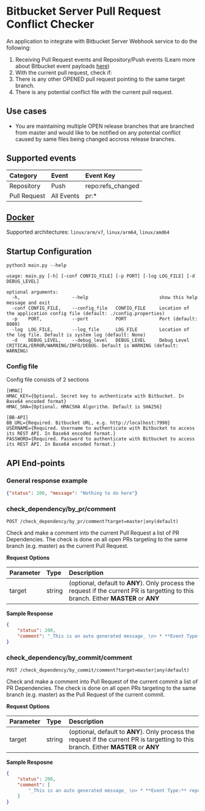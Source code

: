 # Bitbucket Server Pull Request Conflict Checker
An application to integrate with Bitbucket Server Webhook service to do the following:
1. Receiving Pull Request events and Repository/Push events (Learn more about Bitbucket event payloads [here](https://confluence.atlassian.com/bitbucketserver/event-payload-938025882.html))
1. With the current pull request, check if:
  1. There is any other OPENED pull request pointing to the same target branch.
  1. There is any potential conflict file with the current pull request.

## Use cases
* You are maintaining multiple OPEN release branches that are branched from master and would like to be notified on any potential conflict caused by same files being changed accross release branches.

## Supported events
| Category | Event | Event Key |
| :--- | :--- | :--- |
| Repository | Push | repo:refs_changed |
| Pull Request | All Events | pr:* |

## [Docker](https://hub.docker.com/r/donkeystudio/bb-server-pr-conflicter)
Supported architectures: `linux/arm/v7`, `linux/arm64`, `linux/amd64`

## Startup Configuration
```
python3 main.py --help
```

```
usage: main.py [-h] [-conf CONFIG_FILE] [-p PORT] [-log LOG_FILE] [-d DEBUG_LEVEL]

optional arguments:
  -h,                   --help                          show this help message and exit
  -conf CONFIG_FILE,    --config_file   CONFIG_FILE     Location of the application config file (default: ./config.properties)
  -p    PORT,           --port          PORT            Port (default: 8080)
  -log  LOG_FILE,       --log_file      LOG_FILE        Location of the log file. Default is system log (default: None)
  -d    DEBUG_LEVEL,    --debug_level   DEBUG_LEVEL     Debug Level CRITICAL/ERROR/WARNING/INFO/DEBUG. Default is WARNING (default: WARNING)
```

### Config file
Config file consists of 2 sections
```
[HMAC]
HMAC_KEY={Optional. Secret key to authenticate with Bitbucket. In Base64 encoded format}
HMAC_SHA={Optional. HMACSHA Algorithm. Default is SHA256}

[BB-API]
BB_URL={Required. Bitbucket URL, e.g. http://localhost:7990}
USERNAME={Required. Username to authenticate with Bitbucket to access its REST API. In Base64 encoded format.}
PASSWORD={Required. Password to authenticate with Bitbucket to access its REST API. In Base64 encoded format.}
```

## API End-points
### General response example
```json
{"status": 200, "message": "Nothing to do here"}
```

### check_dependency/by_pr/comment
```http
POST /check_dependency/by_pr/comment?target=master|any(default)
```
Check and make a comment into the current Pull Request a list of PR Dependencies. The check is done on all open PRs targeting to the same branch (e.g. master) as the current Pull Request.

**Request Options**

| Parameter | Type | Description |
| :--- | :--- | :--- |
| target | string | (optional, default to **ANY**). Only process the request if the current PR is targetting to this branch. Either **MASTER** or **ANY** |

**Sample Response**
```json
{
    "status": 200,
    "comment": "_This is an auto generated message_ \n> * **Event Type:** pr:opened  \n> * **Event Date:** 2022-08-04T06:24:47+0000  \n\nExcluding the current pull request, there are in total `1` other active pull requests. Please check the following information for any potential conflicts:  \n## [Release/release1](http://localhost:7990/projects/POC/repos/repo1/pull-requests/9) \n* **ID:** 9 \n* **From:** `release/release1` (Repository:[repo1](http://localhost:7990/projects/POC/repos/repo1/browse), Project:[POC](http://localhost:7990/projects/POC)) \n* **To:** `master` (Repository:[repo1](http://localhost:7990/projects/POC/repos/repo1/browse), Project:[POC](http://localhost:7990/projects/POC)) \n* **Created Date:** 2022-08-04 06:24:31.922000 \n* **Last Updated:** 2022-08-04 06:24:31.922000 \n* **Author:** [Thor](http://localhost:7990/users/thunder.god) \n* **Potential Conflict(s):** `1` file(s) \n  * File `file1.txt`, full path at `/file1.txt`. \n"
}
```

### check_dependency/by_commit/comment
```http
POST /check_dependency/by_commit/comment?target=master|any(default)
```
Check and make a comment into Pull Request of the current commit a list of PR Dependencies. The check is done on all open PRs targeting to the same branch (e.g. master) as the Pull Request of the current commit.

**Request Options**

| Parameter | Type | Description |
| :--- | :--- | :--- |
| target | string | (optional, default to **ANY**). Only process the request if the current PR is targetting to this branch. Either **MASTER** or **ANY** |

**Sample Resposne**
```json
{
    "status": 200,
    "comment": [
        "_This is an auto generated message_ \n> * **Event Type:** repo:refs_changed  \n> * **Event Date:** 2022-08-04T06:33:23+0000  \n\nExcluding the current pull request, there are in total `1` other active pull requests. Please check the following information for any potential conflicts:  \n## [Release/release1](http://localhost:7990/projects/POC/repos/repo1/pull-requests/9) \n* **ID:** 9 \n* **From:** `release/release1` (Repository:[repo1](http://localhost:7990/projects/POC/repos/repo1/browse), Project:[POC](http://localhost:7990/projects/POC)) \n* **To:** `master` (Repository:[repo1](http://localhost:7990/projects/POC/repos/repo1/browse), Project:[POC](http://localhost:7990/projects/POC)) \n* **Created Date:** 2022-08-04 06:24:31.922000 \n* **Last Updated:** 2022-08-04 06:24:31.922000 \n* **Author:** [Iron Man](http://localhost:7990/users/tony.stark) \n* **Potential Conflict(s):** `1` file(s) \n  * File `file1.txt`, full path at `/file1.txt`. \n"
    ]
}
```